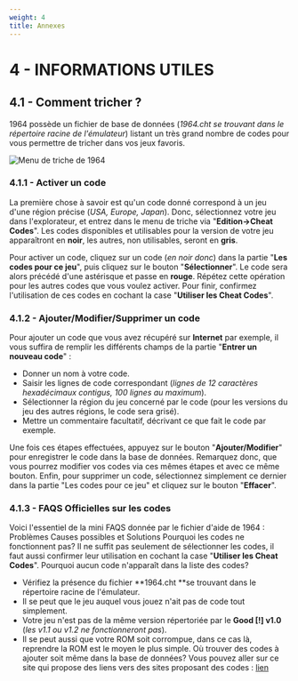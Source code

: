 ```yaml
---
weight: 4
title: Annexes
---
```


# 4 - INFORMATIONS UTILES

## 4.1 - Comment tricher ?

1964 possède un fichier de base de
données (_1964.cht se trouvant dans le
répertoire racine de l'émulateur_)
listant un très grand nombre
de codes pour vous permettre de tricher dans vos jeux favoris.

![Menu de triche de 1964](/emulators/1964/configure/cheats.jpg)

### 4.1.1 - Activer un code

La première chose à savoir est qu'un
code donné correspond à un jeu d'une
région précise (_USA,
Europe, Japan_). Donc, sélectionnez votre jeu dans
l'explorateur, et entrez dans le menu de triche via
"**Edition-\>Cheat Codes**". Les codes
disponibles et utilisables pour la version de votre jeu
apparaîtront en **noir**, les
autres, non utilisables, seront en **gris**.

Pour activer un code, cliquez sur un code (_en noir
donc_) dans la partie "**Les codes pour
ce jeu**", puis cliquez sur le bouton "**Sélectionner**".
Le code sera alors
précédé d'une astérisque et
passe en **rouge**.
Répétez
cette opération pour les autres codes que vous voulez
activer. Pour finir, confirmez
l'utilisation de ces codes en cochant la case "**Utiliser
les Cheat Codes**".

### 4.1.2 - Ajouter/Modifier/Supprimer un code

Pour ajouter un code que vous avez
récupéré sur **Internet**
par
exemple,
il vous suffira de remplir les différents champs de la
partie "**Entrer un nouveau code**" :

* Donner un nom à votre code.
* Saisir les lignes de code correspondant (_lignes
de 12 caractères hexadécimaux contigus, 100
lignes au maximum_).
* Sélectionner la région du jeu
concerné par le code (pour les versions du jeu des autres
régions, le code sera grisé).
* Mettre un commentaire facultatif, décrivant ce
que fait le code par exemple.

Une fois ces étapes effectuées, appuyez
sur le bouton "**Ajouter/Modifier**" pour
enregistrer le code dans la base de données. Remarquez donc,
que vous pourrez modifier vos codes via ces mêmes
étapes et avec ce même bouton. Enfin, pour
supprimer un code, sélectionnez simplement ce dernier dans
la partie "Les codes pour ce jeu" et cliquez sur le bouton "**Effacer**".

### 4.1.3 - FAQS Officielles sur les codes

Voici l'essentiel de la mini FAQS donnée par le
fichier d'aide de 1964 :
Problèmes
Causes possibles et Solutions
Pourquoi les codes ne fonctionnent pas?
Il ne suffit pas seulement de
sélectionner les codes, il faut aussi confirmer leur
utilisation en cochant la case "**Utiliser
les Cheat Codes**".
Pourquoi aucun code n'apparaît dans
la liste des codes?

* Vérifiez la présence du fichier
**1964.cht **se
trouvant dans le répertoire racine de
l'émulateur.
* Il se peut que le jeu auquel vous jouez n'ait pas de
code tout simplement.
* Votre jeu n'est pas de la même version
répertoriée par le **Good \[!\] v1.0** (_les v1.1 ou
v1.2 ne fonctionneront pas_).
* Il se peut aussi que votre ROM soit corrompue, dans
ce cas là, reprendre la ROM est le moyen le plus simple.
Où trouver des codes à
ajouter soit même dans la base de données?
Vous pouvez aller sur ce site qui propose des
liens vers des sites proposant des codes : [lien](http://cheats.emulation64.com/cheat_sites/n64/n64_cheat_sites.htm)
